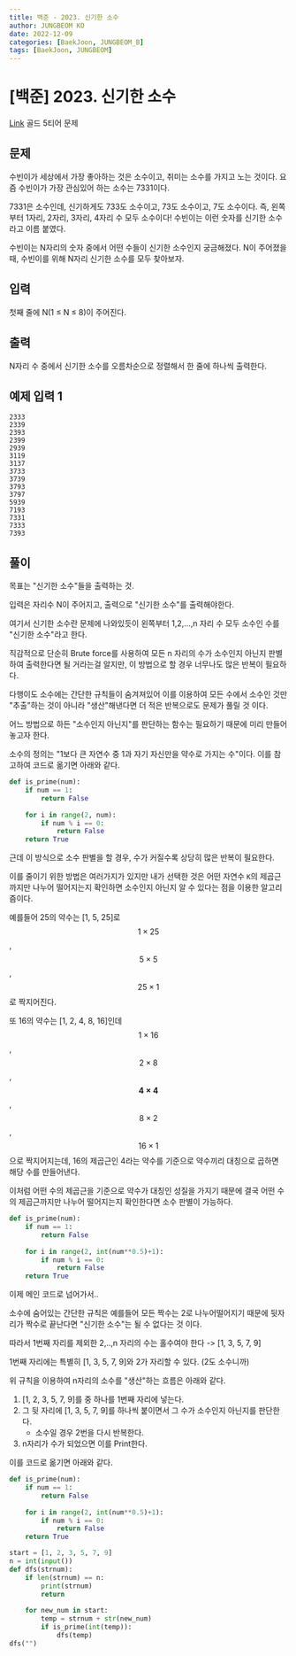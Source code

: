 ```yaml
---
title: 백준 - 2023. 신기한 소수
author: JUNGBEOM KO
date: 2022-12-09
categories: [BaekJoon, JUNGBEOM_B]
tags: [BaekJoon, JUNGBEOM]
---
```


# [백준] 2023. 신기한 소수

[Link](https://www.acmicpc.net/problem/2023) 골드 5티어 문제



## 문제

수빈이가 세상에서 가장 좋아하는 것은 소수이고, 취미는 소수를 가지고 노는 것이다. 요즘 수빈이가 가장 관심있어 하는 소수는 7331이다.

7331은 소수인데, 신기하게도 733도 소수이고, 73도 소수이고, 7도 소수이다. 즉, 왼쪽부터 1자리, 2자리, 3자리, 4자리 수 모두 소수이다! 수빈이는 이런 숫자를 신기한 소수라고 이름 붙였다.

수빈이는 N자리의 숫자 중에서 어떤 수들이 신기한 소수인지 궁금해졌다. N이 주어졌을 때, 수빈이를 위해 N자리 신기한 소수를 모두 찾아보자.



## 입력

첫째 줄에 N(1 ≤ N ≤ 8)이 주어진다.



## 출력

N자리 수 중에서 신기한 소수를 오름차순으로 정렬해서 한 줄에 하나씩 출력한다.



## 예제 입력 1

```
2333
2339
2393
2399
2939
3119
3137
3733
3739
3793
3797
5939
7193
7331
7333
7393
```



## 풀이

목표는 "신기한 소수"들을 출력하는 것.

입력은 자리수 N이 주어지고, 출력으로 "신기한 소수"를 출력해야한다.

여기서 신기한 소수란 문제에 나와있듯이 왼쪽부터 1,2,...,n 자리 수 모두 소수인 수를 "신기한 소수"라고 한다.



직감적으로 단순히 Brute force를 사용하여 모든 n 자리의 수가 소수인지 아닌지 판별하여 출력한다면 될 거라는걸 알지만, 이 방법으로 할 경우 너무나도 많은 반복이 필요하다. 

다행이도 소수에는 간단한 규칙들이 숨겨져있어 이를 이용하여 모든 수에서 소수인 것만 "추출"하는 것이 아니라 "생산"해낸다면 더 적은 반복으로도 문제가 풀릴 것 이다.

어느 방법으로 하든 "소수인지 아닌지"를 판단하는 함수는 필요하기 때문에 미리 만들어 놓고자 한다.

소수의 정의는 "1보다 큰 자연수 중 1과 자기 자신만을 약수로 가지는 수"이다. 이를 참고하여 코드로 옮기면 아래와 같다.

```python
def is_prime(num):
    if num == 1:
        return False
    
    for i in range(2, num):
        if num % i == 0:
            return False
    return True
```

근데 이 방식으로 소수 판별을 할 경우, 수가 커질수록 상당히 많은 반복이 필요한다.

이를 줄이기 위한 방법은 여러가지가 있지만 내가 선택한 것은 어떤 자연수 `K`의 제곱근까지만 나누어 떨어지는지 확인하면 소수인지 아닌지 알 수 있다는 점을 이용한 알고리즘이다.

예를들어 25의 약수는 [1, 5, 25]로 $$1\times25$$, $$5\times5$$, $$25\times1$$로 짝지어진다.

또 16의 약수는 [1, 2, 4, 8, 16]인데 $$1\times16$$, $$2\times8$$, **$$4\times4$$**, $$8\times2$$, $$16\times1$$ 으로 짝지어지는데, 16의 제곱근인 4라는 약수를 기준으로 약수끼리 대칭으로 곱하면 해당 수를 만들어낸다.

이처럼 어떤 수의 제곱근을 기준으로 약수가 대칭인 성질을 가지기 때문에 결국 어떤 수의 제곱근까지만 나누어 떨어지는지 확인한다면 소수 판별이 가능하다.

```python
def is_prime(num):
    if num == 1:
        return False
    
    for i in range(2, int(num**0.5)+1):
        if num % i == 0:
            return False
    return True
```



이제 메인 코드로 넘어가서..

소수에 숨어있는 간단한 규칙은 예를들어 모든 짝수는 2로 나누어떨어지기 때문에 뒷자리가 짝수로 끝난다면 "신기한 소수"는 될 수 없다는 것 이다.

따라서 1번째 자리를 제외한 2,..,n 자리의 수는 홀수여야 한다 -> [1, 3, 5, 7, 9]

1번째 자리에는 특별히 [1, 3, 5, 7, 9]와 2가 자리할 수 있다. (2도 소수니까)



위 규칙을 이용하여 n자리의 소수를 "생산"하는 흐름은 아래와 같다.

1. [1, 2, 3, 5, 7, 9]를 중 하나를 1번째 자리에 넣는다.
2. 그 뒷 자리에 [1, 3, 5, 7, 9]를 하나씩 붙이면서 그 수가 소수인지 아닌지를 판단한다.
   - 소수일 경우 2번을 다시 반복한다.
3. n자리가 수가 되었으면 이를 Print한다.

이를 코드로 옮기면 아래와 같다.

```python
def is_prime(num):
    if num == 1:
        return False
    
    for i in range(2, int(num**0.5)+1):
        if num % i == 0:
            return False
    return True

start = [1, 2, 3, 5, 7, 9]
n = int(input())
def dfs(strnum):
    if len(strnum) == n:
        print(strnum)
        return
    
    for new_num in start:
        temp = strnum + str(new_num)
        if is_prime(int(temp)):
            dfs(temp)
dfs("")
```